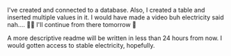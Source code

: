 
I've created and connected to a database. Also, I created a table and inserted multiple values in it. I would have made a video buh electricity said nah.... 🤧🤧
I'll continue from there tomorrow 🙂

A more descriptive readme will be written in less than 24 hours from now. I would gotten access to stable electricity, hopefully.
